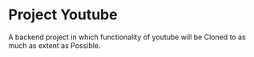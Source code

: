 # Project Youtube

A backend project in which functionality of youtube will be Cloned to as much as extent as Possible.
